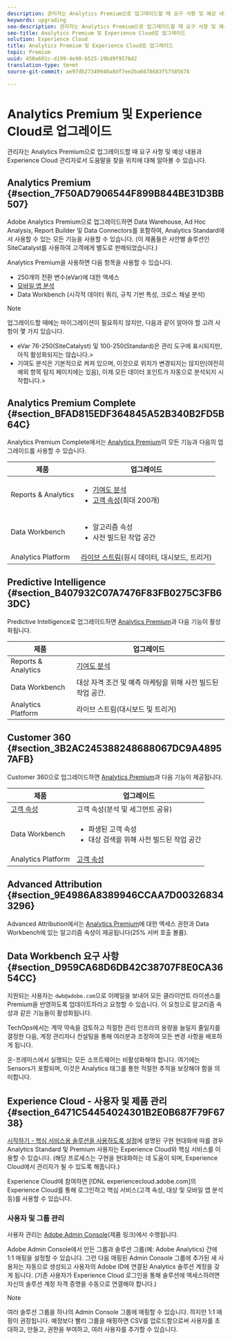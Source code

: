 ```yaml
---
description: 관리자는 Analytics Premium으로 업그레이드할 때 요구 사항 및 예상 내용과 Experience Cloud 관리자로서 도움말을 찾을 위치에 대해 알아볼 수 있습니다.
keywords: upgrading
seo-description: 관리자는 Analytics Premium으로 업그레이드할 때 요구 사항 및 예상 내용과 Experience Cloud 관리자로서 도움말을 찾을 위치에 대해 알아볼 수 있습니다.
seo-title: Analytics Premium 및 Experience Cloud로 업그레이드
solution: Experience Cloud
title: Analytics Premium 및 Experience Cloud로 업그레이드
topic: Premium
uuid: 450a601c-d199-4e90-b525-19bd9f9576d2
translation-type: tm+mt
source-git-commit: ae97db27349940a8df7ee2ba6678683f57585678

---
```



# Analytics Premium 및 Experience Cloud로 업그레이드

관리자는 Analytics Premium으로 업그레이드할 때 요구 사항 및 예상 내용과 Experience Cloud 관리자로서 도움말을 찾을 위치에 대해 알아볼 수 있습니다.

## Analytics Premium {#section_7F50AD7906544F899B844BE31D3BB507}

Adobe Analytics Premium으로 업그레이드하면 Data Warehouse, Ad Hoc Analysis, Report Builder 및 Data Connectors를 포함하여, Analytics Standard에서 사용할 수 있는 모든 기능을 사용할 수 있습니다. (이 제품들은 사안별 솔루션인 SiteCatalyst를 사용하여 고객에게 별도로 판매되었습니다.)

Analytics Premium을 사용하면 다음 항목을 사용할 수 있습니다.

* 250개의 전환 변수(eVar)에 대한 액세스
* [모바일 앱 분석](https://docs.adobe.com/content/help/en/mobile-services/using/home.html)
* Data Workbench (시각적 데이터 쿼리, 규칙 기반 특성, 크로스 채널 분석)

>[!NOTE]
>
>업그레이드할 때에는 마이그레이션이 필요하지 않지만, 다음과 같이 알아야 할 고려 사항이 몇 가지 있습니다.
>
>* eVar 76-250(SiteCatalyst) 및 100-250(Standard)은 관리 도구에 표시되지만, 아직 활성화되지는 않습니다.&gt;
>* 기여도 분석은 기본적으로 켜져 있으며, 이것으로 위치가 변경되지는 않지만(여전히 예외 항목 탐지 페이지에는 있음), 이제 모든 데이터 포인트가 자동으로 분석되지 시작합니다.&gt;


## Analytics Premium Complete {#section_BFAD815EDF364845A52B340B2FD5B64C}

Analytics Premium Complete에서는 [Analytics Premium](../admin-getting-started/upgrade-to-analytics-premium.md#section_7F50AD7906544F899B844BE31D3BB507)의 모든 기능과 다음의 업그레이드를 사용할 수 있습니다.

| 제품 | 업그레이드 |
|--- |--- |
| Reports &amp; Analytics | <ul><li>[기여도 분석](https://docs.adobe.com/content/help/en/analytics/analyze/analysis-workspace/virtual-analyst/contribution-analysis/ca-tokens.html)</li><li>[고객 속성](../attributes/attributes.md#concept_ACFEE7C8B8E94875BA0825CDF4913AF1)(최대 200개)</li></ul> |
| Data Workbench | <ul><li>알고리즘 속성</li><li>사전 빌드된 작업 공간</li></ul> |
| Analytics Platform | [라이브 스트림](https://helpx.adobe.com/analytics/kb/getting-started-with-livestream-api.html)(원시 데이터, 대시보드, 트리거) |

## Predictive Intelligence {#section_B407932C07A7476F83FB0275C3FB63DC}

Predictive Intelligence로 업그레이드하면 [Analytics Premium](../admin-getting-started/upgrade-to-analytics-premium.md#section_7F50AD7906544F899B844BE31D3BB507)과 다음 기능이 활성화됩니다.

| 제품 | 업그레이드 |
|---|---|
| Reports &amp; Analytics | [기여도 분석](https://docs.adobe.com/content/help/en/analytics/analyze/analysis-workspace/virtual-analyst/contribution-analysis/ca-tokens.html) |
| Data Workbench | 대상 자격 조건 및 예측 마케팅을 위해 사전 빌드된 작업 공간. |
| Analytics Platform | 라이브 스트림(대시보드 및 트리거) |

## Customer 360 {#section_3B2AC245388248688067DC9A48957AFB}

Customer 360으로 업그레이드하면 [Analytics Premium](../admin-getting-started/upgrade-to-analytics-premium.md#section_7F50AD7906544F899B844BE31D3BB507)과 다음 기능이 제공됩니다.

| 제품 | 업그레이드 |
|--- |--- |
| [고객 속성](../attributes/attributes.md) | 고객 속성(분석 및 세그먼트 공유) |
| Data Workbench | <ul><li>파생된 고객 속성</li><li>대상 검색을 위해 사전 빌드된 작업 공간</li></ul> |
| Analytics Platform | [고객 속성](../attributes/attributes.md) |

## Advanced Attribution {#section_9E4986A8389946CCAA7D003268343296}

Advanced Attribution에서는 [Analytics Premium](../admin-getting-started/upgrade-to-analytics-premium.md#section_7F50AD7906544F899B844BE31D3BB507)에 대한 액세스 권한과 Data Workbench에 있는 알고리즘 속성이 제공됩니다(25% 서버 호출 볼륨).

## Data Workbench 요구 사항 {#section_D959CA68D6DB42C38707F8E0CA3654CC}

지원되는 사용자는 `dwb@adobe.com`으로 이메일을 보내어 모든 클라이언트 라이센스를 Premium을 반영하도록 업데이트하라고 요청할 수 있습니다. 이 요청으로 알고리즘 속성과 같은 기능들이 활성화됩니다.

TechOps에서는 계약 약속을 검토하고 적절한 관리 인프라의 용량을 늘일지 줄일지를 결정한 다음, 계정 관리자나 컨설팅을 통해 여러분과 조정하여 모든 변경 사항을 배포하게 됩니다.

온-프레미스에서 실행되는 모든 소프트웨어는 비활성화해야 합니다. 여기에는 Sensors가 포함되며, 이것은 Analytics 태그를 통한 적절한 추적을 보장해야 함을 의미합니다.

## Experience Cloud - 사용자 및 제품 관리 {#section_6471C54454024301B2E0B687F79F6738}

[시작하기 - 핵심 서비스용 솔루션을 사용하도록 설정](../core-services/core-services.md#concept_07ED1D5C64234E77976E6D572E78FB9C)에 설명된 구현 현대화에 따를 경우 Analytics Standard 및 Premium 사용자는 Experience Cloud와 핵심 서비스를 이용할 수 있습니다. (해당 프로세스는 구현을 현대화하는 데 도움이 되며, Experience Cloud에서 관리자가 될 수 있도록 해줍니다.)

Experience Cloud에 참여하면 [!DNL experiencecloud.adobe.com]의 Experience Cloud를 통해 로그인하고 핵심 서비스(고객 속성, 대상 및 모바일 앱 분석 등)를 사용할 수 있습니다.

### 사용자 및 그룹 관리

사용자 관리는 [Adobe Admin Console](https://helpx.adobe.com/enterprise/help/aedash.html)(제품 링크)에서 수행됩니다.

Adobe Admin Console에서 만든 그룹과 솔루션 그룹(예: Adobe Analytics) 간에 1:1 매핑을 설정할 수 있습니다. 그런 다음 매핑된 Admin Console 그룹에 추가된 새 사용자는 자동으로 생성되고 사용자의 Adobe ID에 연결된 Analytics 솔루션 계정을 갖게 됩니다. (기존 사용자가 Experience Cloud 로그인을 통해 솔루션에 액세스하려면 자신의 솔루션 계정 자격 증명을 수동으로 연결해야 합니다.)

>[!NOTE]
>
>여러 솔루션 그룹을 하나의 Admin Console 그룹에 매핑할 수 있습니다. 하지만 1:1 매핑이 권장됩니다. 예정보다 빨리 그룹을 매핑하면 CSV를 업로드함으로써 사용자를 초대하고, 만들고, 권한을 부여하고, 여러 사용자를 추가할 수 있습니다.
